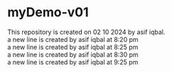 # myDemo-v01
This repository is created on 02 10 2024 by asif iqbal.
<br>
a new line is created by asif iqbal at 8:20 pm
<br>
a new line is created by asif iqbal at 8:25 pm
<br>
a new line is created by asif iqbal at 8:30 pm
<br>
a new line is created by asif iqbal at 9:25 pm
